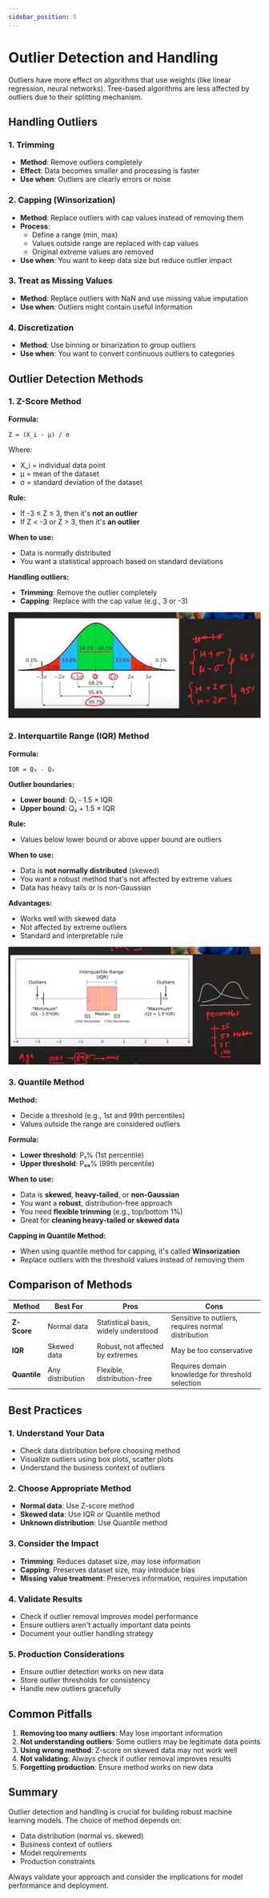 ```yaml
---
sidebar_position: 5
---
```


# Outlier Detection and Handling

Outliers have more effect on algorithms that use weights (like linear regression, neural networks). Tree-based algorithms are less affected by outliers due to their splitting mechanism.

## Handling Outliers

### 1. Trimming
- **Method**: Remove outliers completely
- **Effect**: Data becomes smaller and processing is faster
- **Use when**: Outliers are clearly errors or noise

### 2. Capping (Winsorization)
- **Method**: Replace outliers with cap values instead of removing them
- **Process**: 
  - Define a range (min, max)
  - Values outside range are replaced with cap values
  - Original extreme values are removed
- **Use when**: You want to keep data size but reduce outlier impact

### 3. Treat as Missing Values
- **Method**: Replace outliers with NaN and use missing value imputation
- **Use when**: Outliers might contain useful information

### 4. Discretization
- **Method**: Use binning or binarization to group outliers
- **Use when**: You want to convert continuous outliers to categories

## Outlier Detection Methods

### 1. Z-Score Method

**Formula:**
```
Z = (X_i - μ) / σ
```

Where:
- X_i = individual data point
- μ = mean of the dataset
- σ = standard deviation of the dataset

**Rule:**
- If -3 ≤ Z ≤ 3, then it's **not an outlier**
- If Z < -3 or Z > 3, then it's **an outlier**

**When to use:**
- Data is normally distributed
- You want a statistical approach based on standard deviations

**Handling outliers:**
- **Trimming**: Remove the outlier completely
- **Capping**: Replace with the cap value (e.g., 3 or -3)

![Z-Score Method](./img/zscore.png)

### 2. Interquartile Range (IQR) Method

**Formula:**
```
IQR = Q₃ - Q₁
```

**Outlier boundaries:**
- **Lower bound**: Q₁ - 1.5 × IQR
- **Upper bound**: Q₃ + 1.5 × IQR

**Rule:**
- Values below lower bound or above upper bound are outliers

**When to use:**
- Data is **not normally distributed** (skewed)
- You want a robust method that's not affected by extreme values
- Data has heavy tails or is non-Gaussian

**Advantages:**
- Works well with skewed data
- Not affected by extreme outliers
- Standard and interpretable rule

![IQR Method](./img/iqr-method.png)

### 3. Quantile Method

**Method:**
- Decide a threshold (e.g., 1st and 99th percentiles)
- Values outside the range are considered outliers

**Formula:**
- **Lower threshold**: P₁% (1st percentile)
- **Upper threshold**: P₉₉% (99th percentile)

**When to use:**
- Data is **skewed**, **heavy-tailed**, or **non-Gaussian**
- You want a **robust**, distribution-free approach
- You need **flexible trimming** (e.g., top/bottom 1%)
- Great for **cleaning heavy-tailed or skewed data**

**Capping in Quantile Method:**
- When using quantile method for capping, it's called **Winsorization**
- Replace outliers with the threshold values instead of removing them

## Comparison of Methods

| Method | Best For | Pros | Cons |
|--------|----------|------|------|
| **Z-Score** | Normal data | Statistical basis, widely understood | Sensitive to outliers, requires normal distribution |
| **IQR** | Skewed data | Robust, not affected by extremes | May be too conservative |
| **Quantile** | Any distribution | Flexible, distribution-free | Requires domain knowledge for threshold selection |

## Best Practices

### 1. Understand Your Data
- Check data distribution before choosing method
- Visualize outliers using box plots, scatter plots
- Understand the business context of outliers

### 2. Choose Appropriate Method
- **Normal data**: Use Z-score method
- **Skewed data**: Use IQR or Quantile method
- **Unknown distribution**: Use Quantile method

### 3. Consider the Impact
- **Trimming**: Reduces dataset size, may lose information
- **Capping**: Preserves dataset size, may introduce bias
- **Missing value treatment**: Preserves information, requires imputation

### 4. Validate Results
- Check if outlier removal improves model performance
- Ensure outliers aren't actually important data points
- Document your outlier handling strategy

### 5. Production Considerations
- Ensure outlier detection works on new data
- Store outlier thresholds for consistency
- Handle new outliers gracefully

## Common Pitfalls

1. **Removing too many outliers**: May lose important information
2. **Not understanding outliers**: Some outliers may be legitimate data points
3. **Using wrong method**: Z-score on skewed data may not work well
4. **Not validating**: Always check if outlier removal improves results
5. **Forgetting production**: Ensure method works on new data

## Summary

Outlier detection and handling is crucial for building robust machine learning models. The choice of method depends on:
- Data distribution (normal vs. skewed)
- Business context of outliers
- Model requirements
- Production constraints

Always validate your approach and consider the implications for model performance and deployment.